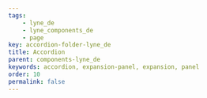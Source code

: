 ```yaml
---
tags: 
    - lyne_de
    - lyne_components_de
    - page
key: accordion-folder-lyne_de
title: Accordion
parent: components-lyne_de
keywords: accordion, expansion-panel, expansion, panel
order: 10
permalink: false
---
```

